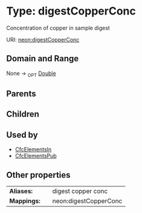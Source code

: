 
# Type: digestCopperConc


Concentration of copper in sample digest

URI: [neon:digestCopperConc](https://data.neonscience.org/digestCopperConc)


## Domain and Range

None ->  <sub>OPT</sub> [Double](types/Double.md)

## Parents


## Children


## Used by

 * [CfcElementsIn](CfcElementsIn.md)
 * [CfcElementsPub](CfcElementsPub.md)

## Other properties

|  |  |  |
| --- | --- | --- |
| **Aliases:** | | digest copper conc |
| **Mappings:** | | neon:digestCopperConc |

